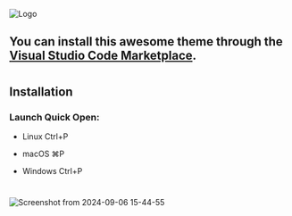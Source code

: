 
![Logo](https://bn02pap001files.storage.live.com/y4mvTZw-5uI1RC3QkRbwb-DHIcNnYxHgix-IN4S003DpzhQopl1fuAkcYa9TY8GFyTMcEAkRFYtmHtfdzHh1B9nmIOIi_XvECw1PL21MPaQzOfNz84iT5MG-YkMmyqCv8Wo5qwaKleGjKGPKHeCo4e3IBO7E1AuArnthYNuwuJMh9ShAvf6yn7412zOvef8IUVf?width=128&height=128&cropmode=none)  

## You can install this awesome theme through the [Visual Studio Code Marketplace](https://marketplace.visualstudio.com/manage/publishers/vipindadhich).

#
  
## Installation

### Launch Quick Open:

- Linux Ctrl+P

- macOS ⌘P

- Windows Ctrl+P

#

                 
![Screenshot from 2024-09-06 15-44-55](https://github.com/user-attachments/assets/254b7c35-d325-452b-8f11-34617252756a)

  

